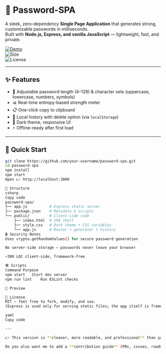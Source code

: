 # 🔐 Password-SPA  

A sleek, zero-dependency **Single Page Application** that generates strong, customizable passwords in milliseconds.  
Built with **Node.js, Express, and vanilla JavaScript** — lightweight, fast, and private.  

[![Demo](https://img.shields.io/badge/demo-live-green)](http://localhost:3000)  
![Size](https://img.shields.io/github/languages/code-size/your-username/password-spa)  
![License](https://img.shields.io/badge/license-MIT-blue)  

---

## ✨ Features  

- 🔢 Adjustable password length (4–128) & character sets (uppercase, lowercase, numbers, symbols)  
- 📊 Real-time entropy-based strength meter  
- 📋 One-click copy to clipboard  
- 💾 Local history with delete option (via `localStorage`)  
- 🌙 Dark theme, responsive UI  
- ⚡ Offline-ready after first load  

---

## 🚀 Quick Start  

```bash
git clone https://github.com/your-username/password-spa.git
cd password-spa
npm install
npm start
Open 👉 http://localhost:3000

📂 Structure
csharp
Copy code
password-spa/
├── app.js          # Express static server
├── package.json    # Metadata & scripts
└── public/         # Client-side code
    ├── index.html  # SPA shell
    ├── style.css   # Dark theme + CSS variables
    └── app.js      # Router + generator + history
🔒 Security Notes
Uses crypto.getRandomValues() for secure password generation

No server-side storage — passwords never leave your browser

<300 LOC client-side, framework-free

🛠️ Scripts
Command	Purpose
npm start	Start dev server
npm run lint	Run ESLint checks

📸 Preview

📄 License
MIT — feel free to fork, modify, and use.
(Express is used only for serving static files; the app itself is framework-free.)

yaml
Copy code

---

👉 This version is **cleaner, more readable, and professional** than your current README.  

Do you also want me to add a **contribution guide** (PRs, issues, roadmap) like open-source projects usually have?
